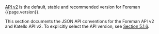 [API v2](api/{{page.version}}/index.html) is the default, stable and recommended version for Foreman {{page.version}}.

This section documents the JSON API conventions for the Foreman API v2 and Katello API v2. To explicitly select the API version, see [Section 5.1.6](manuals/{{page.version}}/index.html#5.1.6APIVersioning).
